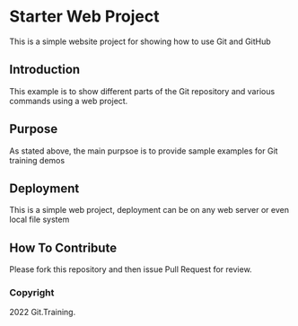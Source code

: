 # Starter Web Project

This is a simple website project for showing how to use Git and GitHub

## Introduction

This example is to show different parts of the Git repository and various commands using a web project.

## Purpose

As stated above, the main purpsoe is to provide sample examples for Git training demos

## Deployment

This is a simple web project, deployment can be on any web server or even local file system

## How To Contribute

Please fork this repository and then issue Pull Request for review.

### Copyright

2022 Git.Training.